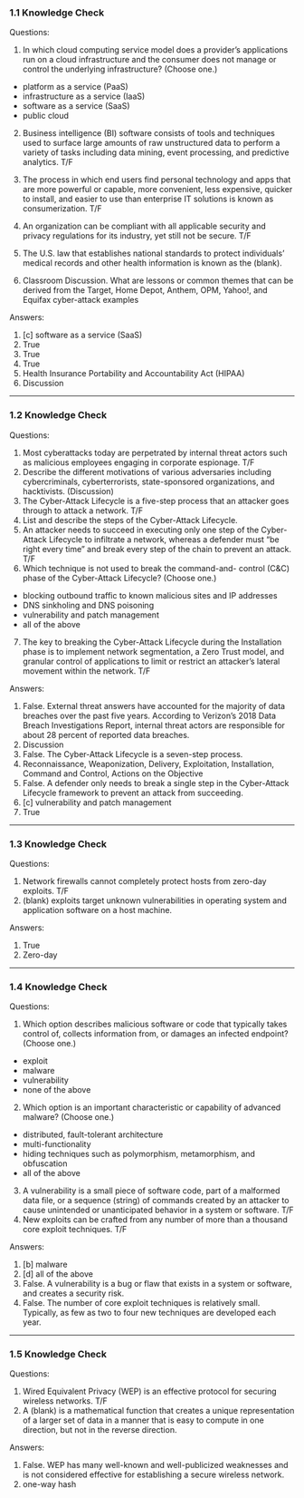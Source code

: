 ### 1.1 Knowledge Check

Questions:
1. In which cloud computing service model does a provider’s applications run on a cloud infrastructure and the consumer does not manage or control the underlying infrastructure? (Choose one.)

+ platform as a service (PaaS)
+ infrastructure as a service (IaaS)
+ software as a service (SaaS)
+ public cloud

2. Business intelligence (BI) software consists of tools and techniques used to surface large amounts of raw unstructured data to perform a variety of tasks including data mining, event processing, and predictive analytics. T/F

3. The process in which end users find personal technology and apps that are more powerful or capable, more convenient, less expensive, quicker to install, and easier to use than enterprise IT solutions is known as consumerization. T/F
4. An organization can be compliant with all applicable security and privacy regulations for its industry, yet still not be secure. T/F
5. The U.S. law that establishes national standards to protect individuals’ medical records and other health information is known as the (blank).
6. Classroom Discussion. What are lessons or common themes that can be derived from the Target, Home Depot, Anthem, OPM, Yahoo!, and Equifax cyber-attack examples

Answers:
1. [c] software as a service (SaaS)
2. True
3. True
4. True
5. Health Insurance Portability and Accountability Act (HIPAA)
6. Discussion
___

### 1.2 Knowledge Check

Questions:
1. Most cyberattacks today are perpetrated by internal threat actors such as malicious employees engaging in corporate espionage. T/F
2. Describe the different motivations of various adversaries including cybercriminals, cyberterrorists, state-sponsored organizations, and hacktivists. (Discussion)
3. The Cyber-Attack Lifecycle is a five-step process that an attacker goes through to attack a network. T/F
4. List and describe the steps of the Cyber-Attack Lifecycle.
5. An attacker needs to succeed in executing only one step of the Cyber-Attack Lifecycle to infiltrate a network, whereas a defender must “be right every time” and break every step of the chain to prevent an attack. T/F
6. Which technique is not used to break the command-and- control (C&C) phase of the Cyber-Attack Lifecycle? (Choose one.)

+ blocking outbound traffic to known malicious sites and IP addresses
+ DNS sinkholing and DNS poisoning
+ vulnerability and patch management
+ all of the above

7. The key to breaking the Cyber-Attack Lifecycle during the Installation phase is to implement network segmentation, a Zero Trust model, and granular control of applications to limit or restrict an attacker’s lateral movement within the network. T/F

Answers:
1. False. External threat answers have accounted for the majority of data breaches over the past five years. According to Verizon’s 2018 Data Breach Investigations Report, internal threat actors are responsible for about 28 percent of reported data breaches.
2. Discussion
3. False. The Cyber-Attack Lifecycle is a seven-step process.
4. Reconnaissance, Weaponization, Delivery, Exploitation, Installation, Command and Control, Actions on the Objective
5. False. A defender only needs to break a single step in the Cyber-Attack Lifecycle framework to prevent an attack from succeeding.
6. [c] vulnerability and patch management
7. True
___

### 1.3 Knowledge Check

Questions:
1. Network firewalls cannot completely protect hosts from zero-day exploits. T/F
2. (blank) exploits target unknown vulnerabilities in operating system and application software on a host machine.

Answers:
1. True
2. Zero-day
___

### 1.4 Knowledge Check

Questions:
1. Which option describes malicious software or code that typically takes control of, collects information from, or damages an infected
endpoint? (Choose one.)

+ exploit
+ malware
+ vulnerability
+ none of the above

2. Which option is an important characteristic or capability of advanced malware? (Choose one.)

+ distributed, fault-tolerant architecture
+ multi-functionality
+ hiding techniques such as polymorphism, metamorphism, and obfuscation
+ all of the above

3.  A vulnerability is a small piece of software code, part of a
malformed data file, or a sequence (string) of commands created by an
attacker to cause unintended or unanticipated behavior in a system or
software. T/F
4. New exploits can be crafted from any number of more than a
thousand core exploit techniques. T/F

Answers:
1. [b] malware
2. [d] all of the above
3. False. A vulnerability is a bug or flaw that exists in a system or software, and creates a security risk.
4. False. The number of core exploit techniques is relatively small. Typically, as few as two to four new techniques are developed each year.

___

### 1.5 Knowledge Check

Questions:
1. Wired Equivalent Privacy (WEP) is an effective protocol for securing wireless networks. T/F
2. A (blank) is a mathematical function that creates a unique representation of a larger set of data in a manner that is easy to compute in one direction, but not in the reverse direction.

Answers:
1. False. WEP has many well-known and well-publicized weaknesses and is not considered effective for establishing a secure wireless network.
2. one-way hash
